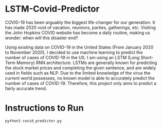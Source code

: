 # LSTM-Covid-Predictor
COVID-19 has been arguably the biggest life-changer for our generation. It has made 2020 void of vacation, reunions, parties, gatherings, etc. Visiting the John Hopkins COVID website has become a daily routine, making us wonder: when will this disaster end?

Using existing data on COVID-19 in the United States (From January 2020 to November 2020), I decided to use machine learning to predict the number of cases of COVID-19 in the US. I am using an LSTM (Long Short-Term Memory) RNN architecture. LSTMs are generally known for predicting the stock market prices and completing the given sentence, and are widely used in fields such as NLP. Due to the limited knowledge of the virus the current world possesses, no known model is able to accurately predict the number of cases of COVID-19. Therefore, this project only aims to predict a fairly accurate trend.

# Instructions to Run

`python3 covid_predictor.py`
